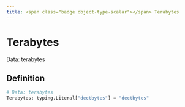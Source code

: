 ```yaml
---
title: <span class="badge object-type-scalar"></span> Terabytes
---
```

# <span class="badge object-type-scalar"></span> Terabytes

Data: terabytes

## Definition

```python
# Data: terabytes
Terabytes: typing.Literal["dectbytes"] = "dectbytes"
```
